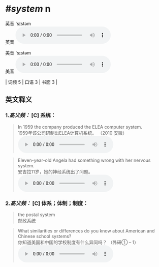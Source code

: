 # ***\#system*** n
英音 'sɪstəm  
英音
<audio src="./media/system-B.aac" controls="controls"></audio>

美音 'sɪstəm  
美音
<audio src="./media/system.aac" controls="controls"></audio>



| 词频 5 | 口语 3 | 书面 3 |  

英文释义
---
### 1.*高义频：* **[C] 系统：**  

 > In 1959 the company produced the ELEA computer system.   
 > 1959年该公司研制出ELEA计算机系统。  （2010 安徽）  
<audio src="./media/system-1.aac" controls="controls"></audio>

 > Eleven-year-old Angela had something wrong with her nervous system.   
 > 安吉拉11岁，她的神经系统出了问题。    
<audio src="./media/system-2.aac" controls="controls"></audio>

### 2.*高义频：* **[C] 体系；体制；制度：**  

 > the postal system   
 > 邮政系统    

 > What similarities or differences do you know about American and Chinese school systems?   
 > 你知道美国和中国的学校制度有什么异同吗？  （外研① – 1）  
<audio src="./media/system-3.aac" controls="controls"></audio>



